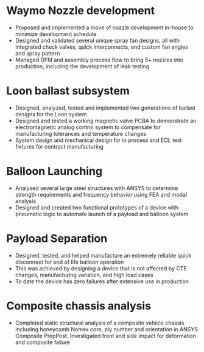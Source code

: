 # Waymo Nozzle development
* Proposed and implemented a move of nozzle development in-house to minimize development schedule
* Designed and validated several unique spray fan designs, all with integrated check valves, quick interconnects, and custom fan angles and spray pattern  
* Managed DFM and assembly process flow to bring 5+ nozzles into production, including the development of leak testing
# Loon ballast subsystem
* Designed, analyzed, tested and implemented two generations of ballast designs for the Loon system 
* Designed and tested a working magnetic valve PCBA to demonstrate an electromagnetic analog control system to compensate for manufacturing tolerances and temperature changes
* System design and mechanical design for in process and EOL test fixtures for contract manufacturing
# Balloon Launching
* Analysed several large steel structures with ANSYS to determine strength requirements and frequency behavior using FEA and modal analysis
* Designed and created two functional prototypes of a device with pneumatic logic to automate launch of a payload and balloon system 
# Payload Separation
* Designed, tested, and helped manufacture an extremely reliable quick disconnect for end of life balloon operation
* This was achieved by designing a device that is not affected by CTE changes, manufacturing variation, and high load cases
* To date the device has zero failures after extensive use in production
# Composite chassis analysis
* Completed static structural analysis of a composite vehicle chassis including honeycomb Nomex core, ply number and orientation in ANSYS Composite PrepPost. Investigated front and side impact for deformation and composite failure
